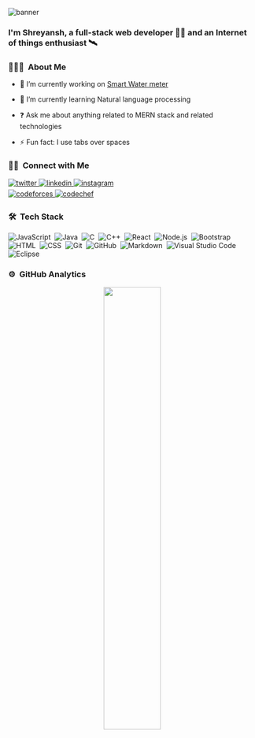 ![banner](https://user-images.githubusercontent.com/53744971/123743194-7f8ef200-d8ca-11eb-8686-b7fab041e096.png)

### <div>I'm Shreyansh, a full-stack web developer 👨‍💻 and an Internet of things enthusiast 🛰️</div>  
  
### 👨🏻‍💻 &nbsp;About Me

- 🔭 I’m currently working on [Smart Water meter](https://github.com/shreyshreyansh/Smart-Water)  
  

- 🌱 I’m currently learning Natural language processing  
  

- ❓ Ask me about anything related to MERN stack and related technologies  
  

- ⚡ Fun fact: I use tabs over spaces  

### 🤝🏻 &nbsp;Connect with Me
  
<div>
<a href="https://twitter.com/Shreyanshshrey3" target="_blank">
<img src=https://img.shields.io/badge/Twitter-black?&style=for-the-badge&logo=twitter&logoColor=white alt=twitter style="margin-bottom: 5px;" />
</a>
<a href="https://linkedin.com/in/shreyansh-shrey-647870190" target="_blank">
<img src=https://img.shields.io/badge/Linkedin-black?&style=for-the-badge&logo=linkedin&logoColor=white alt=linkedin style="margin-bottom: 5px;" />
</a>
<a href="https://instagram.com/shrey_shreyansh" target="_blank">
<img src=https://img.shields.io/badge/instagram-%23000000.svg?&style=for-the-badge&logo=instagram&logoColor=white alt=instagram style="margin-bottom: 5px;" />
</a>  
  <br />
<a href="https://codeforces.com/profile/shrey_shreyansh" target="_blank">
<img src=https://img.shields.io/badge/Codefoces-max(1476)-black?&style=for-the-badge&logo=codeforces&logoColor=white alt=codeforces style="margin-bottom: 5px;" />
</a>  
<a href="https://www.codechef.com/users/cyberphobia" target="_blank">
<img src=https://img.shields.io/badge/Codechef-MAX(1879)-black?&style=for-the-badge&logo=codechef&logoColor=white alt=codechef style="margin-bottom: 5px;" />
</a>  
</div> 

### 🛠 &nbsp;Tech Stack

![JavaScript](https://img.shields.io/badge/-JavaScript-05122A?style=flat&logo=javascript)&nbsp;
![Java](https://img.shields.io/badge/-Java-05122A?style=flat&logo=Java&logoColor=FFA518)&nbsp;
![C](https://img.shields.io/badge/-C-05122A?style=flat&logo=C&logoColor=A8B9CC)&nbsp;
![C++](https://img.shields.io/badge/-C++-05122A?style=flat&logo=C%2B%2B&logoColor=00599C)&nbsp;
![React](https://img.shields.io/badge/-React-05122A?style=flat&logo=react)&nbsp;
![Node.js](https://img.shields.io/badge/-Node.js-05122A?style=flat&logo=node.js)&nbsp;
![Bootstrap](https://img.shields.io/badge/-Bootstrap-05122A?style=flat&logo=bootstrap&logoColor=563D7C)&nbsp;
![HTML](https://img.shields.io/badge/-HTML-05122A?style=flat&logo=HTML5)&nbsp;
![CSS](https://img.shields.io/badge/-CSS-05122A?style=flat&logo=CSS3&logoColor=1572B6)&nbsp;
![Git](https://img.shields.io/badge/-Git-05122A?style=flat&logo=git)&nbsp;
![GitHub](https://img.shields.io/badge/-GitHub-05122A?style=flat&logo=github)&nbsp;
![Markdown](https://img.shields.io/badge/-Markdown-05122A?style=flat&logo=markdown)&nbsp;
![Visual Studio Code](https://img.shields.io/badge/-Visual%20Studio%20Code-05122A?style=flat&logo=visual-studio-code&logoColor=007ACC)&nbsp;
![Eclipse](https://img.shields.io/badge/-Eclipse-05122A?style=flat&logo=eclipse-ide&logoColor=2C2255)&nbsp;


### ⚙️ &nbsp;GitHub Analytics

<p align="center">
  <img width="48%" src="https://github-readme-stats-eight-theta.vercel.app/api?username=shreyshreyansh&show_icons=true&theme=algolia&include_all_commits=true&count_private=true"/>
</p>

